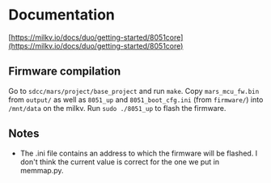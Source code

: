 # Documentation

[https://milkv.io/docs/duo/getting-started/8051core](https://milkv.io/docs/duo/getting-started/8051core)

## Firmware compilation
Go to `sdcc/mars/project/base_project` and run `make`.
Copy `mars_mcu_fw.bin` from `output/` as well as `8051_up` and `8051_boot_cfg.ini` (from `firmware/`) into `/mnt/data` on the milkv.
Run `sudo ./8051_up` to flash the firmware.

## Notes
- The .ini file contains an address to which the firmware will be flashed. I don't think the current value is correct for the one we put in memmap.py.